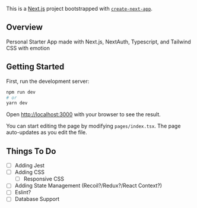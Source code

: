 This is a [Next.js](https://nextjs.org/) project bootstrapped with [`create-next-app`](https://github.com/vercel/next.js/tree/canary/packages/create-next-app).

## Overview

Personal Starter App made with Next.js, NextAuth, Typescript, and Tailwind CSS with emotion

## Getting Started

First, run the development server:

```bash
npm run dev
# or
yarn dev
```

Open [http://localhost:3000](http://localhost:3000) with your browser to see the result.

You can start editing the page by modifying `pages/index.tsx`. The page auto-updates as you edit the file.

## Things To Do
- [ ] Adding Jest
- [ ] Adding CSS
  - [ ] Responsive CSS
- [ ] Adding State Management (Recoil?/Redux?/React Context?)
- [ ] Eslint?  
- [ ] Database Support 